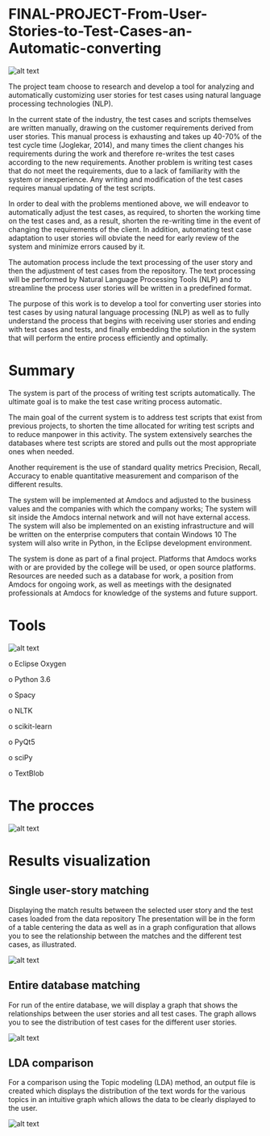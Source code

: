 # FINAL-PROJECT-From-User-Stories-to-Test-Cases-an-Automatic-converting

![alt text](https://upload.wikimedia.org/wikipedia/commons/3/3f/Stock_Chart.gif)


The project team choose to research and develop a tool for analyzing and automatically customizing user stories for test cases using natural language processing technologies (NLP).

In the current state of the industry, the test cases and scripts themselves are written manually, drawing on the customer requirements derived from user stories. 
This manual process is exhausting and takes up 40-70% of the test cycle time (Joglekar, 2014), and many times the client changes his requirements during the work and therefore re-writes the test cases according to the new requirements. 
Another problem is writing test cases that do not meet the requirements, due to a lack of familiarity with the system or inexperience. 
Any writing and modification of the test cases requires manual updating of the test scripts.

In order to deal with the problems mentioned above, we will endeavor to automatically adjust the test cases, as required, to shorten the working time on the test cases and, as a result, shorten the re-writing time in the event of changing the requirements of the client. In addition, automating test case adaptation to user stories will obviate the need for early review of the system and minimize errors caused by it.

The automation process include the text processing of the user story and then the adjustment of test cases from the repository. The text processing will be performed by Natural Language Processing Tools (NLP) and to streamline the process user stories will be written in a predefined format.

The purpose of this work is to develop a tool for converting user stories into test cases by using natural language processing (NLP) as well as to fully understand the process that begins with receiving user stories and ending with test cases and tests, and finally embedding the solution in the system that will perform the entire process efficiently and optimally.


Summary
=
The system is part of the process of writing test scripts automatically. The ultimate goal is to make the test case writing process automatic.

The main goal of the current system is to address test scripts that exist from previous projects, to shorten the time allocated for writing test scripts and to reduce manpower in this activity. The system extensively searches the databases where test scripts are stored and pulls out the most appropriate ones when needed.

Another requirement is the use of standard quality metrics Precision, Recall, Accuracy to enable quantitative measurement and comparison of the different results.

The system will be implemented at Amdocs and adjusted to the business values ​​and the companies with which the company works; The system will sit inside the Amdocs internal network and will not have external access. The system will also be implemented on an existing infrastructure and will be written on the enterprise computers that contain Windows 10 The system will also write in Python, in the Eclipse development environment.

The system is done as part of a final project. Platforms that Amdocs works with or are provided by the college will be used, or open source platforms. Resources are needed such as a database for work, a position from Amdocs for ongoing work, as well as meetings with the designated professionals at Amdocs for knowledge of the systems and future support.


Tools
=
![alt text](https://imgur.com/uJ3TaV4.png)

o	Eclipse Oxygen

o	Python 3.6

o	Spacy

o	NLTK

o	scikit-learn

o	PyQt5

o	sciPy

o	TextBlob


The procces
=
![alt text](https://imgur.com/y3u0Yvj.png)

Results visualization
=

Single user-story matching
-
Displaying the match results between the selected user story and the test cases loaded from the data repository The presentation will be in the form of a table centering the data as well as in a graph configuration that allows you to see the relationship between the matches and the different test cases, as illustrated.

![alt text](https://imgur.com/vWxmNaK.png)


Entire database matching
-
For run of the entire database, we will display a graph that shows the relationships between the user stories and all test cases. The graph allows you to see the distribution of test cases for the different user stories.

![alt text](https://imgur.com/5sxIQ91.png)


LDA comparison
-
For a comparison using the Topic modeling (LDA) method, an output file is created which displays the distribution of the text words for the various topics in an intuitive graph which allows the data to be clearly displayed to the user.

![alt text](https://imgur.com/cptrpTZ.png)
